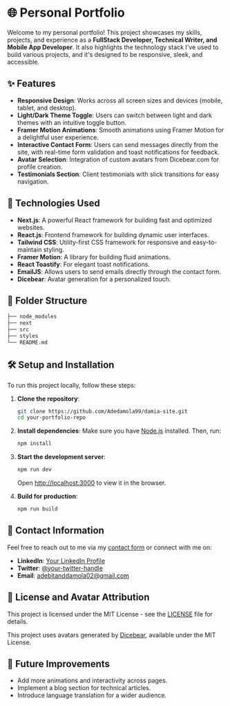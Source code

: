 # 🌐 Personal Portfolio

Welcome to my personal portfolio! This project showcases my skills, projects, and experience as a **FullStack Developer, Technical Writer, and Mobile App Developer**. It also highlights the technology stack I've used to build various projects, and it's designed to be responsive, sleek, and accessible.

## ✨ Features

- **Responsive Design**: Works across all screen sizes and devices (mobile, tablet, and desktop).
- **Light/Dark Theme Toggle**: Users can switch between light and dark themes with an intuitive toggle button.
- **Framer Motion Animations**: Smooth animations using Framer Motion for a delightful user experience.
- **Interactive Contact Form**: Users can send messages directly from the site, with real-time form validation and toast notifications for feedback.
- **Avatar Selection**: Integration of custom avatars from Dicebear.com for profile creation.
- **Testimonials Section**: Client testimonials with slick transitions for easy navigation.

## 🚀 Technologies Used

- **Next.js**: A powerful React framework for building fast and optimized websites.
- **React.js**: Frontend framework for building dynamic user interfaces.
- **Tailwind CSS**: Utility-first CSS framework for responsive and easy-to-maintain styling.
- **Framer Motion**: A library for building fluid animations.
- **React Toastify**: For elegant toast notifications.
- **EmailJS**: Allows users to send emails directly through the contact form.
- **Dicebear**: Avatar generation for a personalized touch.
  
## 📁 Folder Structure

```bash
├── node_modules       
├── next           
├── src           
├── styles          
└── README.md    
```

## 🛠️ Setup and Installation

To run this project locally, follow these steps:

1. **Clone the repository**:
   ```bash
   git clone https://github.com/Adedamola99/damia-site.git
   cd your-portfolio-repo
   ```

2. **Install dependencies**:
   Make sure you have [Node.js](https://nodejs.org/) installed. Then, run:
   ```bash
   npm install
   ```

3. **Start the development server**:
   ```bash
   npm run dev
   ```

   Open [http://localhost:3000](http://localhost:3000) to view it in the browser.

4. **Build for production**:
   ```bash
   npm run build
   ```

## 💌 Contact Information

Feel free to reach out to me via my [contact form](https://damia-site.netlify.app/) or connect with me on:

- **LinkedIn**: [Your LinkedIn Profile](https://github.com/Adedamola99)
- **Twitter**: [@your-twitter-handle](https://twitter.com/itz_damia)
- **Email**: adebitanddamola02@gmail.com

## 📜 License and Avatar Attribution

This project is licensed under the MIT License - see the [LICENSE](LICENSE) file for details.

This project uses avatars generated by [Dicebear](https://dicebear.com), available under the MIT License.

## 🎯 Future Improvements

- Add more animations and interactivity across pages.
- Implement a blog section for technical articles.
- Introduce language translation for a wider audience.
